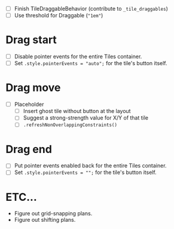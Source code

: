 - [ ] Finish TileDraggableBehavior (contribute to `_tile_draggables`)
- [ ] Use threshold for Draggable (`"1em"`)

# Drag start

- [ ] Disable pointer events for the entire Tiles container.
- [ ] Set `.style.pointerEvents = "auto";` for the tile's button itself.

# Drag move

- [ ] Placeholder 
  - [ ] Insert ghost tile without button at the layout
  - [ ] Suggest a strong-strength value for X/Y of that tile
  - [ ] `.refreshNonOverlappingConstraints()`

# Drag end

- [ ] Put pointer events enabled back for the entire Tiles container.
- [ ] Set `.style.pointerEvents = "";` for the tile's button itself.

# ETC...

- Figure out grid-snapping plans.
- Figure out shifting plans.